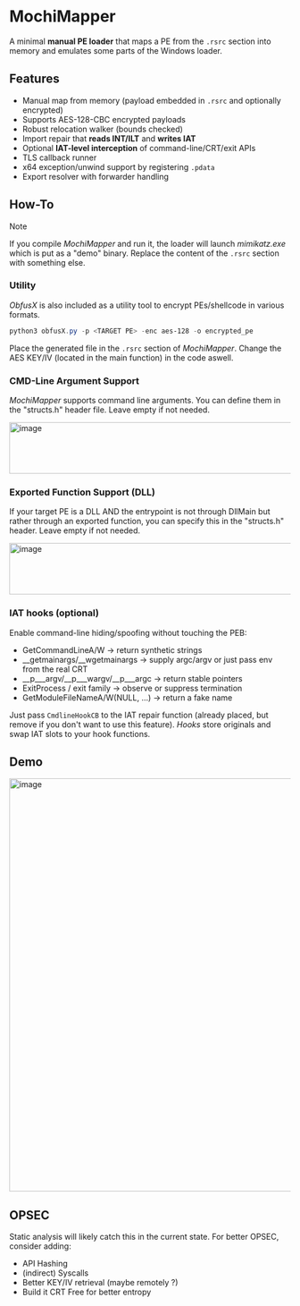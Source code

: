 # MochiMapper

A minimal **manual PE loader** that maps a PE from the `.rsrc` section into memory and emulates some parts of the Windows loader.

## Features

- Manual map from memory (payload embedded in `.rsrc` and optionally encrypted)
- Supports AES-128-CBC encrypted payloads 
- Robust relocation walker (bounds checked)
- Import repair that **reads INT/ILT** and **writes IAT**
- Optional **IAT-level interception** of command-line/CRT/exit APIs
- TLS callback runner
- x64 exception/unwind support by registering `.pdata`
- Export resolver with forwarder handling

## How-To

>[!NOTE]
> If you compile *MochiMapper* and run it, the loader will launch *mimikatz.exe* which is put as a "demo" binary. Replace the content of the `.rsrc` section with something else.

### Utility

*ObfusX* is also included as a utility tool to encrypt PEs/shellcode in various formats.

```powershell
python3 obfusX.py -p <TARGET PE> -enc aes-128 -o encrypted_pe
```

Place the generated file in the `.rsrc` section of *MochiMapper*. Change the AES KEY/IV (located in the main function) in the code aswell.

### CMD-Line Argument Support

*MochiMapper* supports command line arguments. You can define them in the "structs.h" header file. Leave empty if not needed.

<img width="657" height="92" alt="image" src="https://github.com/user-attachments/assets/4ce239b6-5a04-44d6-bfeb-566cfc9df928" />

### Exported Function Support (DLL)

If your target PE is a DLL AND the entrypoint is not through DllMain but rather through an exported function, you can specify this in the "structs.h" header. Leave empty if not needed.

<img width="657" height="92" alt="image" src="https://github.com/user-attachments/assets/af68478d-b97d-4e56-8b42-c9fa5d26fdad" />

### IAT hooks (optional)

Enable command-line hiding/spoofing without touching the PEB:

- GetCommandLineA/W → return synthetic strings
- __getmainargs/__wgetmainargs → supply argc/argv or just pass env from the real CRT
- __p___argv/__p___wargv/__p___argc → return stable pointers
- ExitProcess / exit family → observe or suppress termination
- GetModuleFileNameA/W(NULL, …) → return a fake name

Just pass `CmdlineHookCB` to the IAT repair function (already placed, but remove if you don't want to use this feature). *Hooks* store originals and swap IAT slots to your hook functions.

## Demo

<img width="1351" height="739" alt="image" src="https://github.com/user-attachments/assets/8255f54e-1c12-4854-8b75-a53c59668ccb" />



## OPSEC

Static analysis will likely catch this in the current state. For better OPSEC, consider adding:

- API Hashing
- (indirect) Syscalls
- Better KEY/IV retrieval (maybe remotely ?)
- Build it CRT Free for better entropy
